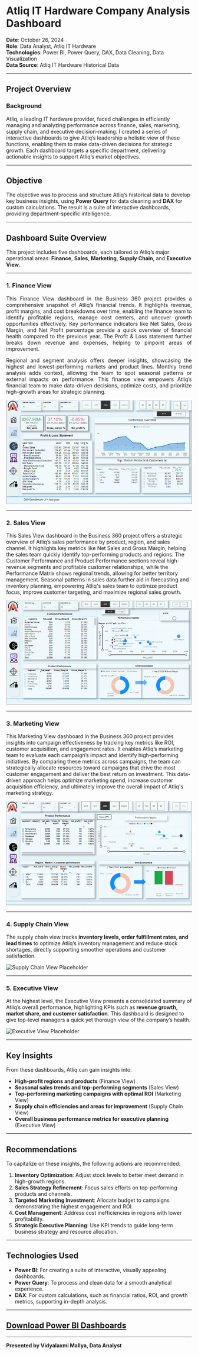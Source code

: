 # Atliq IT Hardware Company Analysis Dashboard

**Date**: October 26, 2024  
**Role**: Data Analyst, Atliq IT Hardware  
**Technologies**: Power BI, Power Query, DAX, Data Cleaning, Data Visualization  
**Data Source**: Atliq IT Hardware Historical Data  

---

## Project Overview  

### Background  

Atliq, a leading IT hardware provider, faced challenges in efficiently managing and analyzing performance across finance, sales, marketing, supply chain, and executive decision-making. I created a series of interactive dashboards to give Atliq’s leadership a holistic view of these functions, enabling them to make data-driven decisions for strategic growth. Each dashboard targets a specific department, delivering actionable insights to support Atliq’s market objectives.

---

## Objective

The objective was to process and structure Atliq’s historical data to develop key business insights, using **Power Query** for data cleaning and **DAX** for custom calculations. The result is a suite of interactive dashboards, providing department-specific intelligence.

---

## Dashboard Suite Overview

This project includes five dashboards, each tailored to Atliq’s major operational areas: **Finance**, **Sales**, **Marketing**, **Supply Chain**, and **Executive View**.

---

### 1. Finance View  

<div align="justify">This Finance View dashboard in the Business 360 project provides a comprehensive snapshot of Atliq’s financial trends. It highlights revenue, profit margins, and cost breakdowns over time, enabling the finance team to identify profitable regions, manage cost centers, and uncover growth opportunities effectively. Key performance indicators like Net Sales, Gross Margin, and Net Profit percentage provide a quick overview of financial health compared to the previous year. The Profit & Loss statement further breaks down revenue and expenses, helping to pinpoint areas of improvement.

Regional and segment analysis offers deeper insights, showcasing the highest and lowest-performing markets and product lines. Monthly trend analysis adds context, allowing the team to spot seasonal patterns or external impacts on performance. This finance view empowers Atliq’s financial team to make data-driven decisions, optimize costs, and prioritize high-growth areas for strategic planning. </div>

![Finance View Placeholder](Finance_dashboard.PNG)

---

### 2. Sales View  

This Sales View dashboard in the Business 360 project offers a strategic overview of Atliq’s sales performance by product, region, and sales channel. It highlights key metrics like Net Sales and Gross Margin, helping the sales team quickly identify top-performing products and regions. The Customer Performance and Product Performance sections reveal high-revenue segments and profitable customer relationships, while the Performance Matrix shows regional trends, allowing for better territory management. Seasonal patterns in sales data further aid in forecasting and inventory planning, empowering Atliq's sales team to optimize product focus, improve customer targeting, and maximize regional sales growth.

![Sales View Placeholder](Sales_dashboard.PNG)

---

### 3. Marketing View  

This Marketing View dashboard in the Business 360 project provides insights into campaign effectiveness by tracking key metrics like ROI, customer acquisition, and engagement rates. It enables Atliq’s marketing team to evaluate each campaign’s impact and identify high-performing initiatives. By comparing these metrics across campaigns, the team can strategically allocate resources toward campaigns that drive the most customer engagement and deliver the best return on investment. This data-driven approach helps optimize marketing spend, increase customer acquisition efficiency, and ultimately improve the overall impact of Atliq's marketing strategy.

![Marketing View Placeholder](Marketing_dashboard.PNG)

---

### 4. Supply Chain View  

The supply chain view tracks **inventory levels, order fulfillment rates, and lead times** to optimize Atliq’s inventory management and reduce stock shortages, directly supporting smoother operations and customer satisfaction.

![Supply Chain View Placeholder](Supply_chain_dashboard_placeholder.png)

---

### 5. Executive View  

At the highest level, the Executive View presents a consolidated summary of Atliq’s overall performance, highlighting KPIs such as **revenue growth, market share, and customer satisfaction**. This dashboard is designed to give top-level managers a quick yet thorough view of the company’s health.

![Executive View Placeholder](Executive_dashboard_placeholder.png)

---

## Key Insights

From these dashboards, Atliq can gain insights into:
- **High-profit regions and products** (Finance View)
- **Seasonal sales trends and top-performing segments** (Sales View)
- **Top-performing marketing campaigns with optimal ROI** (Marketing View)
- **Supply chain efficiencies and areas for improvement** (Supply Chain View)
- **Overall business performance metrics for executive planning** (Executive View)

---

## Recommendations

To capitalize on these insights, the following actions are recommended:

1. **Inventory Optimization**: Adjust stock levels to better meet demand in high-growth regions.
2. **Sales Strategy Refinement**: Focus sales efforts on top-performing products and channels.
3. **Targeted Marketing Investment**: Allocate budget to campaigns demonstrating the highest engagement and ROI.
4. **Cost Management**: Address cost inefficiencies in regions with lower profitability.
5. **Strategic Executive Planning**: Use KPI trends to guide long-term business strategy and resource allocation.

---

## Technologies Used  

- **Power BI**: For creating a suite of interactive, visually appealing dashboards.
- **Power Query**: To process and clean data for a smooth analytical experience.
- **DAX**: For custom calculations, such as financial ratios, ROI, and growth metrics, supporting in-depth analysis.

---

## [Download Power BI Dashboards](https://app.powerbi.com/view?r=eyJrIjoiMWE0MmRhOGEtYmFmYS00NTc3LTkzZjgtNzVhMDkwMmMwZGUxIiwidCI6ImM2ZTU0OWIzLTVmNDUtNDAzMi1hYWU5LWQ0MjQ0ZGM1YjJjNCJ9)

---

**Presented by Vidyalaxmi Mallya, Data Analyst** 

